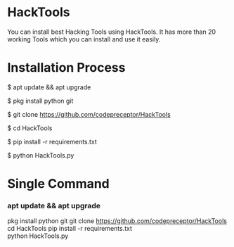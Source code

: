# HackTools
You can install best Hacking Tools using HackTools.
It has more than 20 working Tools which you can install and use it easily.



# Installation Process

 $  apt update && apt upgrade
 
 $  pkg install python git

 $  git clone https://github.com/codepreceptor/HackTools

 $  cd HackTools

 $  pip install -r requirements.txt

 $  python HackTools.py

# Single Command

### apt update && apt upgrade
pkg install python git
git clone https://github.com/codepreceptor/HackTools
cd HackTools
pip install -r requirements.txt  
python HackTools.py

